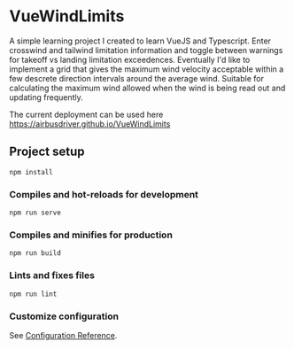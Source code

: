 # VueWindLimits

A simple learning project I created to learn VueJS and Typescript. Enter crosswind and tailwind
limitation information and toggle between warnings for takeoff vs landing limitation exceedences.
Eventually I'd like to implement a grid that gives the maximum wind velocity acceptable within a
few descrete direction intervals around the average wind. Suitable for calculating the maximum wind
allowed when the wind is being read out and updating frequently.

The current deployment can be used here https://airbusdriver.github.io/VueWindLimits

## Project setup

```
npm install
```

### Compiles and hot-reloads for development

```
npm run serve
```

### Compiles and minifies for production

```
npm run build
```

### Lints and fixes files

```
npm run lint
```

### Customize configuration

See [Configuration Reference](https://cli.vuejs.org/config/).
